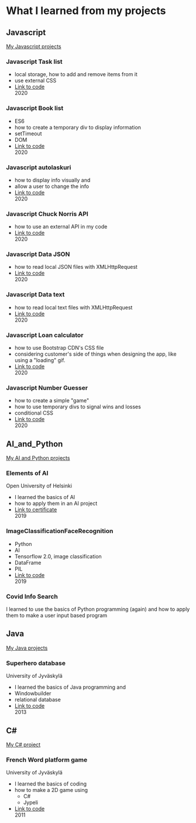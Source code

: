 # What I learned from my projects

## Javascript

[My Javascript projects](https://github.com/vihervirveli/portfolio/tree/master/Javascript)

### Javascript Task list

* local storage, how to add and remove items from it
* use external CSS 
* [Link to code](https://github.com/vihervirveli/portfolio/tree/master/Javascript/taskList) \
2020

### Javascript Book list

* ES6
* how to create a temporary div to display information 
* setTimeout
* DOM 
* [Link to code](https://github.com/vihervirveli/portfolio/tree/master/Javascript/bookList) \
2020

### Javascript autolaskuri
 
* how to display info visually and 
* allow a user to change the info 
* [Link to code](https://github.com/vihervirveli/portfolio/tree/master/Javascript/autolaskuri) \
2020

### Javascript Chuck Norris API

* how to use an external API in my code
* [Link to code](https://github.com/vihervirveli/portfolio/tree/master/Javascript/chuckNorris) \
2020

### Javascript Data JSON

* how to read local JSON files with XMLHttpRequest
* [Link to code](https://github.com/vihervirveli/portfolio/tree/master/Javascript/dataJSON) \
2020

### Javascript Data text

* how to read local text files with XMLHttpRequest
* [Link to code](https://github.com/vihervirveli/portfolio/tree/master/Javascript/dataText) \
2020

### Javascript Loan calculator
 
* how to use Bootstrap CDN's CSS file
* considering customer's side of things when designing the app,
like using a "loading" gif. 
* [Link to code](https://github.com/vihervirveli/portfolio/tree/master/Javascript/loanCalculator) \
2020

### Javascript Number Guesser

* how to create a simple "game"
* how to use temporary divs to signal wins and losses
* conditional CSS
* [Link to code](https://github.com/vihervirveli/portfolio/tree/master/Javascript/numberGuesser) \
2020


## AI_and_Python

[My AI and Python projects](https://github.com/vihervirveli/portfolio/tree/master/AI_and_Python)

### Elements of AI
Open University of Helsinki
* I learned the basics of AI
* how to apply them in an AI project 
* [Link to certificate](https://github.com/vihervirveli/portfolio/blob/master/AI_and_Python/certificate-elements-of-ai-fi.png) \
2019

### ImageClassificationFaceRecognition

* Python
* AI 
* Tensorflow 2.0, image classification
* DataFrame
* PIL 
* [Link to code](https://github.com/vihervirveli/portfolio/tree/master/AI_and_Python/Python_ImageClassificationFaceRecognition) \
2019

### Covid Info Search
I learned to use the basics of Python programming (again) and how to apply them to make a user input based program

## Java

[My Java projects](https://github.com/vihervirveli/portfolio/tree/master/Java)

### Superhero database
University of Jyväskylä
* I learned the basics of Java programming and 
* Windowbuilder
* relational database 
* [Link to code](https://github.com/vihervirveli/portfolio/tree/master/Java/Supersankari_relaatiotietokanta_Windowbuilder/tags/vaihe7) \
2013

## C#

[My C# project](https://github.com/vihervirveli/portfolio/tree/master/C%23)

### French Word platform game
University of Jyväskylä
* I learned the basics of coding 
* how to make a 2D game using
   - C#
   - Jypeli
* [Link to code](https://github.com/vihervirveli/portfolio/tree/master/C%23/FrenchWordTasohyppely) \
2011